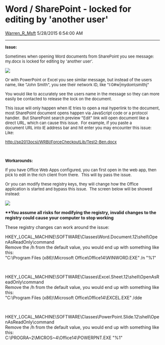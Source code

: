 <div id="page">

# Word / SharePoint - locked for editing by 'another user'

[Warren\_R\_Msft](https://social.msdn.microsoft.com/profile/Warren_R_Msft)
5/28/2015 6:54:00
AM

-----

<div id="content">

**<span style="font-size:small;">Issue:</span>**

**<span style="font-size:small;"></span>**<span><span style="font-size:small;">Sometimes
when opening Word documents from SharePoint you see message:  my.docx is
locked for editing by 'another user'.</span></span>

**<span style="font-size:small;">[![
](media/TNBlogsFS/prod.evol.blogs.technet.com/CommunityServer.Blogs.Components.WeblogFiles/00/00/01/00/97/anotheruser.png)](media/TNBlogsFS/prod.evol.blogs.technet.com/CommunityServer.Blogs.Components.WeblogFiles/00/00/01/00/97/anotheruser.png)</span>**

<span><span style="font-size:small;">Or with PowerPoint or Excel you see
similar message, but instead of the users name, like "John Smith", you
see their network ID, like "I:0\#w|mydom\\smithj"</span></span>

<span><span style="font-size:small;">You would like to accurately see
the users name in the message so they can more easily be contacted to
release the lock on the document.</span></span>

<span><span style="font-size:small;">This issue will only happen when IE
tries to open a real hyperlink to the document, most SharePoint document
opens happen via JavaScript code or a protocol handler.  But SharePoint
search preview "Edit" link will open document like a direct URL, which
can cause this issue.  For example, if you paste a document URL into IE
address bar and hit enter you may encounter this issue: 
Like:</span></span>

<span><span style="font-size:small;"><http://sp2013ocsi/WRBI/ForceCheckoutLib/Test2-Ben.docx></span></span>

**<span style="font-size:small;"></span>** 

**<span style="font-size:small;">Workarounds:</span>**

<span><span style="font-size:small;">If you have Office Web Apps
configured, you can first open in the web app, then pick to edit in the
rich client from there.  This will by pass the issue.</span></span>

<span><span style="font-size:small;">Or you can modify these registry
keys, they will change how the Office application is started and bypass
this issue.  The screen below will be showed instead:</span></span>

<span><span style="font-size:small;">[![
](media/TNBlogsFS/prod.evol.blogs.technet.com/CommunityServer.Blogs.Components.WeblogFiles/00/00/01/00/97/working.png)](media/TNBlogsFS/prod.evol.blogs.technet.com/CommunityServer.Blogs.Components.WeblogFiles/00/00/01/00/97/working.png)</span></span>

**\*\*You assume all risks for modifying the registry, invalid changes
to the registry could cause your computer to stop working**

These registry changes can work around the
issue:

HKEY\_LOCAL\_MACHINE\\SOFTWARE\\Classes\\Word.Document.12\\shell\\OpenAsReadOnly\\command  
Remove the /h from the default value, you would end up with something
like this:  
"C:\\Program Files (x86)\\Microsoft Office\\Office14\\WINWORD.EXE" /n
"%1"

 

HKEY\_LOCAL\_MACHINE\\SOFTWARE\\Classes\\Excel.Sheet.12\\shell\\OpenAsReadOnly\\command  
Remove the /h from the default value, you would end up with something
like this:  
"C:\\Program Files (x86)\\Microsoft Office\\Office14\\EXCEL.EXE"
/dde

 

HKEY\_LOCAL\_MACHINE\\SOFTWARE\\Classes\\PowerPoint.Slide.12\\shell\\OpenAsReadOnly\\command  
Remove the /h from the default value, you would end up with something
like this:  
C:\\PROGRA\~2\\MICROS\~4\\Office14\\POWERPNT.EXE "%1"

 

 

 

 

 

</div>

</div>
